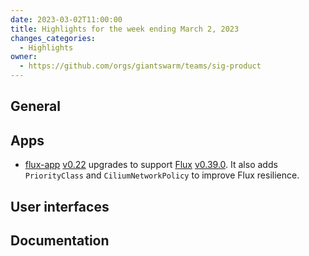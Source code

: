 ```yaml
---
date: 2023-03-02T11:00:00
title: Highlights for the week ending March 2, 2023
changes_categories:
  - Highlights
owner:
  - https://github.com/orgs/giantswarm/teams/sig-product
---
```


## General

## Apps

- [flux-app](https://github.com/giantswarm/flux-app) [v0.22](https://github.com/giantswarm/flux-app/releases/tag/v0.22.0) upgrades to support [Flux](https://github.com/fluxcd/flux2) [v0.39.0](https://github.com/fluxcd/flux2/releases/tag/v0.39.0). It also adds `PriorityClass` and `CiliumNetworkPolicy` to improve Flux resilience.

## User interfaces

## Documentation

